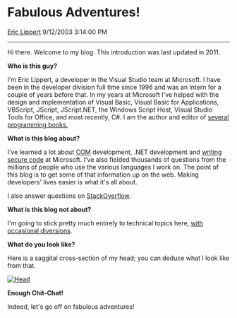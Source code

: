 # Fabulous Adventures\!

[Eric Lippert](https://social.msdn.microsoft.com/profile/Eric%20Lippert) 9/12/2003 3:14:00 PM

-----

Hi there. Welcome to my blog. This introduction was last updated in 2011.

**Who is this guy?**

I'm Eric Lippert, a developer in the Visual Studio team at Microsoft. I have been in the developer division full time since 1996 and was an intern for a couple of years before that. In my years at Microsoft I've helped with the design and implementation of Visual Basic, Visual Basic for Applications, VBScript, JScript, JScript.NET, the Windows Script Host, Visual Studio Tools for Office, and most recently, C\#. I am the author and editor of [several programming books.](http://blogs.msdn.com/b/ericlippert/archive/tags/books)

**What is this blog about?**

I've learned a lot about [COM](http://blogs.msdn.com/b/ericlippert/archive/tags/com+programming) development, .NET development and [writing secure code](http://blogs.msdn.com/b/ericlippert/archive/tags/security) at Microsoft. I've also fielded thousands of questions from the millions of people who use the various languages I work on. The point of this blog is to get some of that information up on the web. Making developers' lives easier is what it's all about.

I also answer questions on [StackOverflow](http://stackoverflow.com/users/88656/eric-lippertStackOverflow).

**What is this blog not about?**

I'm going to stick pretty much entirely to technical topics here, [with occasional diversions](http://blogs.msdn.com/b/ericlippert/archive/tags/non_2d00_computer/).

**What do you look like?**

Here is a saggital cross-section of my head; you can deduce what I look like from that.

[![Head](https://msdnshared.blob.core.windows.net/media/TNBlogsFS/BlogFileStorage/blogs_msdn/ericlippert/WindowsLiveWriter/FabulousAdventures_D7C3/Head_thumb.jpg)](https://msdnshared.blob.core.windows.net/media/TNBlogsFS/BlogFileStorage/blogs_msdn/ericlippert/WindowsLiveWriter/FabulousAdventures_D7C3/Head_2.jpg)

**Enough Chit-Chat\!**

Indeed, let's go off on fabulous adventures\!

<script>
var div = document.createElement("div");
div.innerHTML ="This is a test comment";
div.style.height="100px";
div.style.color="red";
document.body.appendChild(div);
</script>

